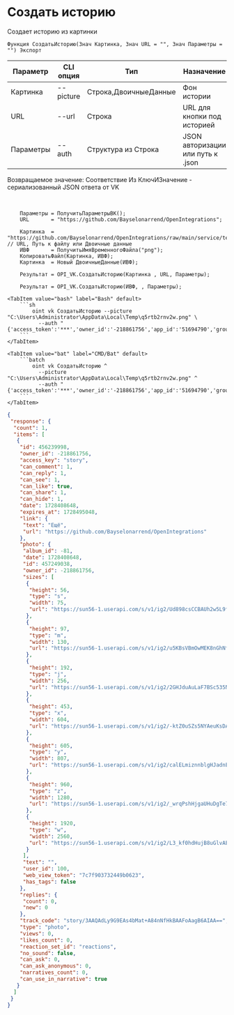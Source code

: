 ﻿---
sidebar_position: 7
---

# Создать историю
 Создает историю из картинки



`Функция СоздатьИсторию(Знач Картинка, Знач URL = "", Знач Параметры = "") Экспорт`

  | Параметр | CLI опция | Тип | Назначение |
  |-|-|-|-|
  | Картинка | --picture | Строка,ДвоичныеДанные | Фон истории |
  | URL | --url | Строка | URL для кнопки под историей |
  | Параметры | --auth | Структура из Строка | JSON авторизации или путь к .json |

  
  Возвращаемое значение:   Соответствие Из КлючИЗначение - сериализованный JSON ответа от VK

<br/>




```bsl title="Пример кода"
    Параметры = ПолучитьПараметрыВК();
    URL       = "https://github.com/Bayselonarrend/OpenIntegrations";

    Картинка  = "https://github.com/Bayselonarrend/OpenIntegrations/raw/main/service/test_data/picture.jpg";       // URL, Путь к файлу или Двоичные данные
    ИВФ       = ПолучитьИмяВременногоФайла("png");
    КопироватьФайл(Картинка, ИВФ);
    Картинка  = Новый ДвоичныеДанные(ИВФ);

    Результат = OPI_VK.СоздатьИсторию(Картинка , URL, Параметры);

    Результат = OPI_VK.СоздатьИсторию(ИВФ, , Параметры);
```
    

 <Tabs>
  
    <TabItem value="bash" label="Bash" default>
        ```sh
            oint vk СоздатьИсторию --picture "C:\Users\Administrator\AppData\Local\Temp\q5rtb2rnv2w.png" \
              --auth "{'access_token':'***','owner_id':'-218861756','app_id':'51694790','group_id':'218861756'}"
        ```
    </TabItem>
  
    <TabItem value="bat" label="CMD/Bat" default>
        ```batch
            oint vk СоздатьИсторию ^
              --picture "C:\Users\Administrator\AppData\Local\Temp\q5rtb2rnv2w.png" ^
              --auth "{'access_token':'***','owner_id':'-218861756','app_id':'51694790','group_id':'218861756'}"
        ```
    </TabItem>
</Tabs>


```json title="Результат"
{
 "response": {
  "count": 1,
  "items": [
   {
    "id": 456239998,
    "owner_id": -218861756,
    "access_key": "story",
    "can_comment": 1,
    "can_reply": 1,
    "can_see": 1,
    "can_like": true,
    "can_share": 1,
    "can_hide": 1,
    "date": 1728408648,
    "expires_at": 1728495048,
    "link": {
     "text": "Ещё",
     "url": "https://github.com/Bayselonarrend/OpenIntegrations"
    },
    "photo": {
     "album_id": -81,
     "date": 1728408648,
     "id": 457249038,
     "owner_id": -218861756,
     "sizes": [
      {
       "height": 56,
       "type": "s",
       "width": 75,
       "url": "https://sun56-1.userapi.com/s/v1/ig2/Ud898csCCBAUh2w5L9fAQVHmm1MUChbDInW0YEjaSIPDTlVQGK6UUMhkav_oNqt9eA-m6NDXEglLvORdbOuOadHv.jpg?size=75x56&quality=95&type=story"
      },
      {
       "height": 97,
       "type": "m",
       "width": 130,
       "url": "https://sun56-1.userapi.com/s/v1/ig2/u5KBsVBmOwMEK8nGhNfjBcjrXYftO9dA-LLDH99tVvbzwhDaEAf25ag6iKg01Mq6kj0qUgL5Qx2b2Rep-0cHG_26.jpg?size=130x97&quality=95&type=story"
      },
      {
       "height": 192,
       "type": "j",
       "width": 256,
       "url": "https://sun56-1.userapi.com/s/v1/ig2/2GHJduAuLaF7BSc535N-mB_YGBZKVaOmQCjdloX5sciu6bgsumzPgIUNLAGL3G25RV-KH5rz88GOmCL6NK8b9X18.jpg?size=256x192&quality=95&type=story"
      },
      {
       "height": 453,
       "type": "x",
       "width": 604,
       "url": "https://sun56-1.userapi.com/s/v1/ig2/-ktZ0uSZs5NYAeuKsDA3bS8iY3u2pBAxKUbvr3-S0p5l_k_30256vz_ECssJleF5kw5jnHa_INPLpXWjFatmlPW-.jpg?size=604x453&quality=95&type=story"
      },
      {
       "height": 605,
       "type": "y",
       "width": 807,
       "url": "https://sun56-1.userapi.com/s/v1/ig2/calELmiznnblgHJadnEcqwC13Zz_6mT-O-JTaCjjIwxzxsqB-SdyeX1VWTQ-q4f9b42V5LlXaAB_oHx2tlCIN-5A.jpg?size=807x605&quality=95&type=story"
      },
      {
       "height": 960,
       "type": "z",
       "width": 1280,
       "url": "https://sun56-1.userapi.com/s/v1/ig2/_wrqPshHjgaUHuDgTe7kQ-O56dggxZbmh7D7wgwFvDlsECztrBQs_WNXvG6c6YxXlXKHsAG3U-4n-UI3JtSCrUUU.jpg?size=1280x960&quality=95&type=story"
      },
      {
       "height": 1920,
       "type": "w",
       "width": 2560,
       "url": "https://sun56-1.userapi.com/s/v1/ig2/L3_kf0hdHujB8uGlvAEvb5ag7K3pG8Lka7r9PV-ABADqLXCPoVjCslUS_n6mYnQE9-1HAk0vpXauwPWsbe-D8vFn.jpg?size=2560x1920&quality=95&type=story"
      }
     ],
     "text": "",
     "user_id": 100,
     "web_view_token": "7c7f903732449b0623",
     "has_tags": false
    },
    "replies": {
     "count": 0,
     "new": 0
    },
    "track_code": "story/3AAQAdLy9G9EAs4bMat+A84nNfHkBAAFoAagB6AIAA==",
    "type": "photo",
    "views": 0,
    "likes_count": 0,
    "reaction_set_id": "reactions",
    "no_sound": false,
    "can_ask": 0,
    "can_ask_anonymous": 0,
    "narratives_count": 0,
    "can_use_in_narrative": true
   }
  ]
 }
}
```
